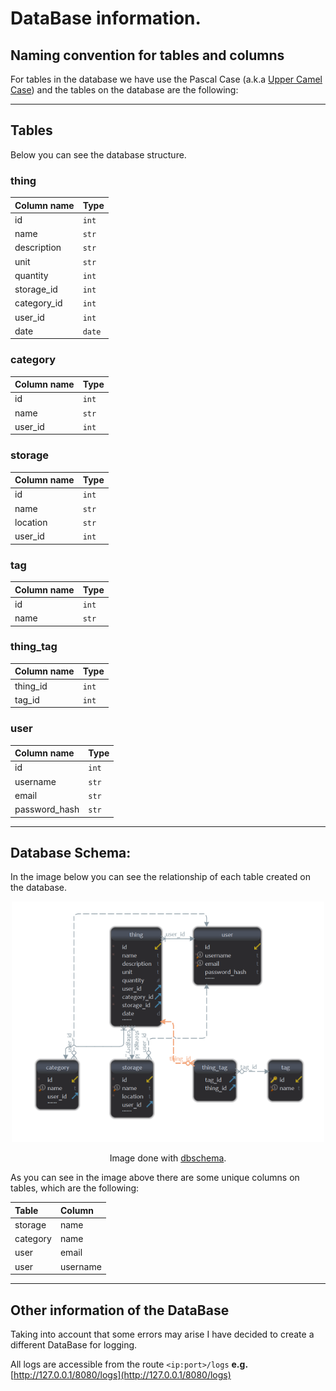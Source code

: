 # DataBase information.

## Naming convention for tables and columns

For tables in the database we have use the Pascal Case
(a.k.a [Upper Camel Case](https://en.wikipedia.org/wiki/Camel_case)) and the tables on the database
are the following:

---

## Tables

Below you can see the database structure.

### **thing**

| Column name | Type   |
| :---------- | :----- |
| id          | `int`  |
| name        | `str`  |
| description | `str`  |
| unit        | `str`  |
| quantity    | `int`  |
| storage_id  | `int`  |
| category_id | `int`  |
| user_id     | `int`  |
| date        | `date` |

### **category**

| Column name | Type  |
| :---------- | :---- |
| id          | `int` |
| name        | `str` |
| user_id     | `int` |

### **storage**

| Column name | Type  |
| :---------- | :---- |
| id          | `int` |
| name        | `str` |
| location    | `str` |
| user_id     | `int` |

### **tag**

| Column name | Type  |
| :---------- | :---- |
| id          | `int` |
| name        | `str` |

### **thing_tag**

| Column name | Type  |
| :---------- | :---- |
| thing_id    | `int` |
| tag_id      | `int` |

### **user**

| Column name   | Type  |
| :------------ | :---- |
| id            | `int` |
| username      | `str` |
| email         | `str` |
| password_hash | `str` |

---

## Database Schema:

In the image below you can see the relationship of each table created on the database.

<p align="center">
<img src="./img/sql_diagram.png" alt="SQL schema Diagram"  width="500"/>
</p>
<p align="center">
Image done with <a href="https://www.dbschema.com/download.html">dbschema</a>.
</p>

As you can see in the image above there are some unique columns on tables, which are the following:

| Table    | Column   |
| :------- | :------- |
| storage  | name     |
| category | name     |
| user     | email    |
| user     | username |

---

## Other information of the DataBase

Taking into account that some errors may arise I have decided to create a
different DataBase for logging.

All logs are accessible from the route `<ip:port>/logs`
**e.g.** [http://127.0.0.1/8080/logs](http://127.0.0.1/8080/logs)

